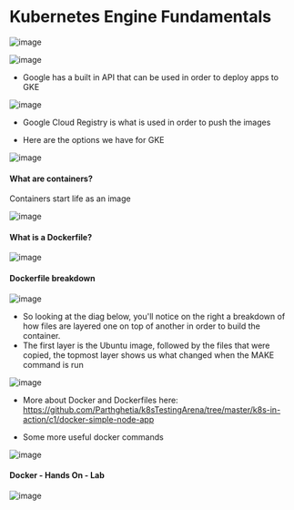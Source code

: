 # Kubernetes Engine Fundamentals

![image](https://user-images.githubusercontent.com/43883264/179424824-5db91f95-c4ae-448e-b5de-5faaca1040ce.png)

![image](https://user-images.githubusercontent.com/43883264/179424831-bda134ae-c51c-4a12-888c-54fff6fbb450.png)

- Google has a built in API that can be used in order to deploy apps to GKE

![image](https://user-images.githubusercontent.com/43883264/179424899-4b225c59-6120-464b-afee-357ef235e7fb.png)

- Google Cloud Registry is what is used in order to push the images

- Here are the options we have for GKE

![image](https://user-images.githubusercontent.com/43883264/179424974-56263a64-fd6b-408b-888a-998afdb49ca4.png)

#### What are containers?

Containers start life as an image

![image](https://user-images.githubusercontent.com/43883264/180853793-1b9964dc-bc36-4f84-9471-e0ebb643f4db.png)

#### What is a Dockerfile?

![image](https://user-images.githubusercontent.com/43883264/180854072-63b6fcf4-9564-4cc9-8f10-589c74293dbb.png)

#### Dockerfile breakdown

![image](https://user-images.githubusercontent.com/43883264/180854209-10855be4-68ac-4f12-b5d4-fb8787f69cdf.png)

- So looking at the diag below, you'll notice on the right a breakdown of how files are layered one on top of another in order to build the container.
- The first layer is the Ubuntu image, followed by the files that were copied, the topmost layer shows us what changed when the MAKE command is run

![image](https://user-images.githubusercontent.com/43883264/180854619-62575a48-5dc6-480e-bae0-74dd95fb0b8b.png)

- More about Docker and Dockerfiles here: https://github.com/Parthghetia/k8sTestingArena/tree/master/k8s-in-action/c1/docker-simple-node-app

- Some more useful docker commands

![image](https://user-images.githubusercontent.com/43883264/180855477-ce1bc2f0-b704-469c-be92-7abd1ce23fc1.png)

#### Docker - Hands On - Lab

![image](https://user-images.githubusercontent.com/43883264/180855659-f35cae39-a024-47e7-8372-fdd9af2237fe.png)



